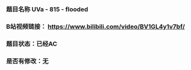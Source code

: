 ### 题目名称 UVa - 815 - flooded

### B站视频链接： https://www.bilibili.com/video/BV1GL4y1v7bf/

### 题目状态：已经AC

### 是否有修改：无
